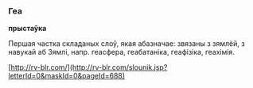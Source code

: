 ### Геа
**прыстаўка**

Першая частка складаных слоў, якая абазначае: звязаны з зямлёй, з навукай аб Зямлі, напр. геасфера, геабатаніка, геафізіка, геахімія.

<a rel="author">[http://rv-blr.com/](http://rv-blr.com/slounik.jsp?letterId=0&maskId=0&pageId=688)</a>
